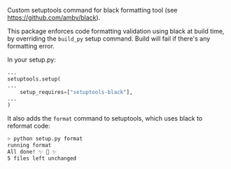 Custom setuptools command for black formatting tool (see https://github.com/ambv/black).

This package enforces code formatting validation using black at build time, by overriding the `build_py` setup command.
Build will fail if there's any formatting error.

In your setup.py:
```python
...
setuptools.setup(
...
    setup_requires=["setuptools-black"],
...
)
```

It also adds the `format` command to setuptools, which uses black to reformat code:

```bash
> python setup.py format
running format
All done! ✨ 🍰 ✨
5 files left unchanged
```

